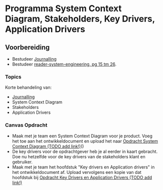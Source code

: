 # Programma System Context Diagram, Stakeholders, Key Drivers, Application Drivers
## Voorbereiding
- Bestudeer [Journalling](../../onderwijsmateriaal/readers/Journalling.pdf)
- Bestudeer [reader-system-engineering, pg 15 tm 26](../../onderwijsmateriaal/readers/reader-system-engineering.pdf).

### Topics
Korte behandeling van:
- [Journalling](../../onderwijsmateriaal/readers/Journalling.pdf)
- System Context Diagram
- Stakeholders
- Application Drivers

### Canvas Opdracht
- Maak met je team een System Context Diagram voor je product. Voeg het toe aan het ontwikkeldocument en upload het naar [Opdracht System Context Diagram (TODO add link!)]()()
- De key drivers voor de opdrachtgever heb je al eerder in kaart gebracht. Doe nu hetzelfde voor de key drivers van de stakeholders klant en gebruiker.
- Maak met je team het hoofdstuk "Key drivers en Application drivers" in het ontwikkeldocument af.
Upload vervolgens een kopie van dat hoofdstuk bij [Opdracht Key Drivers en Application Drivers (TODO add link!)]()
